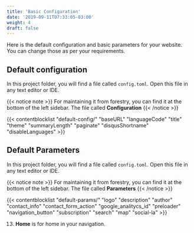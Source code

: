 ```yaml
---
title: 'Basic Configuration'
date: '2019-09-11T07:33:05-03:00'
weight: 4
draft: false
---
```


Here is the default configuration and basic parameters for your website. You can change those as per your requirements.

## Default configuration
In this project folder, you will find a file called `config.toml`. Open this file in any text editor or IDE.

{{< notice note >}}
For maintaining it from forestry, you can find it at the bottom of the left sidebar. The file called **Configuration**
{{< /notice >}}

{{< contentblocklist "default-config/" "baseURL" "languageCode" "title" "theme" "summaryLength" "paginate" "disqusShortname" "disableLanguages" >}}


## Default Parameters
In this project folder, you will find a file called `config.toml`. Open this file in any text editor or IDE.

{{< notice note >}}
For maintaining it from forestry, you can find it at the bottom of the left sidebar. The file called **Parameters**
{{< /notice >}}

{{< contentblocklist "default-params/"  "logo"  "description" "author" "contact_info" "contact_form_action" "google_analitycs_id" "preloader" "navigation_button" "subscription" "search" "map" "social-la" >}}


13. **Home** is for home in your navigation.
